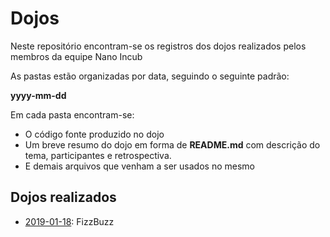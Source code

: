 # Dojos

Neste repositório encontram-se os registros dos dojos realizados pelos membros da equipe Nano Incub

As pastas estão organizadas por data, seguindo o seguinte padrão:

**yyyy-mm-dd**

Em cada pasta encontram-se:

* O código fonte produzido no dojo
* Um breve resumo do dojo em forma de **README.md** com descrição do tema, participantes e retrospectiva.
* E demais arquivos que venham a ser usados no mesmo

## Dojos realizados

* [2019-01-18](2019-01-18): FizzBuzz